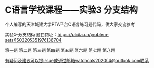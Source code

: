 # C语言学校课程——实验3 分支结构

个人编写的天津城建大学PTA平台C语言练习题代码，供大家交流参考

实验3-分支结构 题目网址：https://pintia.cn/problem-sets/1503205351976136704

[第一题](https://github.com/watch-cat/Experiment3_CProgramIntroduction/blob/master/question1.c)
[第二题](https://github.com/watch-cat/Experiment3_CProgramIntroduction/blob/master/question2.c)
[第三题](https://github.com/watch-cat/Experiment3_CProgramIntroduction/blob/master/question3.c)
[第四题](https://github.com/watch-cat/Experiment3_CProgramIntroduction/blob/master/question4.c)
[第五题](https://github.com/watch-cat/Experiment3_CProgramIntroduction/blob/master/question5.c)
[第六题](https://github.com/watch-cat/Experiment3_CProgramIntroduction/blob/master/question6.c)
[第七题](https://github.com/watch-cat/Experiment3_CProgramIntroduction/blob/master/question7.c)
[第八题](https://github.com/watch-cat/Experiment3_CProgramIntroduction/blob/master/question8.c)

有疑问及建议可以提issue或通过邮箱watchcats202004@outlook.com联系
